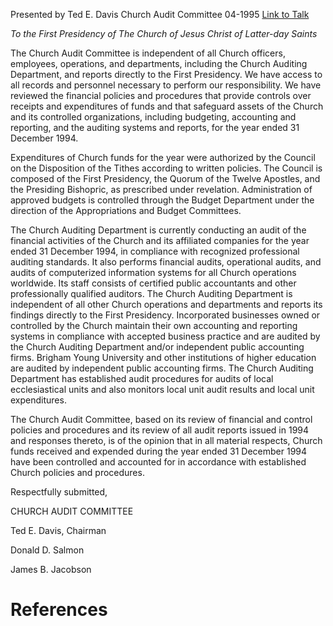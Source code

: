 Presented by Ted E. Davis
Church Audit Committee
04-1995
[Link to Talk](https://www.churchofjesuschrist.org/study/general-conference/1995/04/the-church-audit-committee-report?lang=eng)

_To the First Presidency of The Church of Jesus Christ of Latter-day Saints_

The Church Audit Committee is independent of all Church officers, employees, operations, and departments, including the Church Auditing Department, and reports directly to the First Presidency. We have access to all records and personnel necessary to perform our responsibility. We have reviewed the financial policies and procedures that provide controls over receipts and expenditures of funds and that safeguard assets of the Church and its controlled organizations, including budgeting, accounting and reporting, and the auditing systems and reports, for the year ended 31 December 1994.

Expenditures of Church funds for the year were authorized by the Council on the Disposition of the Tithes according to written policies. The Council is composed of the First Presidency, the Quorum of the Twelve Apostles, and the Presiding Bishopric, as prescribed under revelation. Administration of approved budgets is controlled through the Budget Department under the direction of the Appropriations and Budget Committees.

The Church Auditing Department is currently conducting an audit of the financial activities of the Church and its affiliated companies for the year ended 31 December 1994, in compliance with recognized professional auditing standards. It also performs financial audits, operational audits, and audits of computerized information systems for all Church operations worldwide. Its staff consists of certified public accountants and other professionally qualified auditors. The Church Auditing Department is independent of all other Church operations and departments and reports its findings directly to the First Presidency. Incorporated businesses owned or controlled by the Church maintain their own accounting and reporting systems in compliance with accepted business practice and are audited by the Church Auditing Department and/or independent public accounting firms. Brigham Young University and other institutions of higher education are audited by independent public accounting firms. The Church Auditing Department has established audit procedures for audits of local ecclesiastical units and also monitors local unit audit results and local unit expenditures.

The Church Audit Committee, based on its review of financial and control policies and procedures and its review of all audit reports issued in 1994 and responses thereto, is of the opinion that in all material respects, Church funds received and expended during the year ended 31 December 1994 have been controlled and accounted for in accordance with established Church policies and procedures.



Respectfully submitted,

CHURCH AUDIT COMMITTEE

Ted E. Davis, Chairman

Donald D. Salmon

James B. Jacobson

# References
